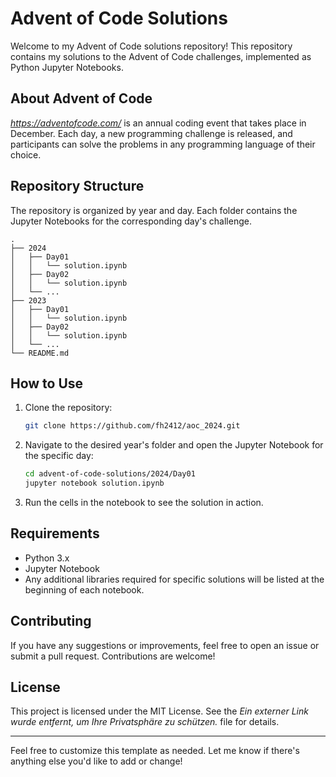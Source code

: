 # Advent of Code Solutions

Welcome to my Advent of Code solutions repository! This repository contains my solutions to the Advent of Code challenges, implemented as Python Jupyter Notebooks.

## About Advent of Code

*https://adventofcode.com/* is an annual coding event that takes place in December. Each day, a new programming challenge is released, and participants can solve the problems in any programming language of their choice.

## Repository Structure

The repository is organized by year and day. Each folder contains the Jupyter Notebooks for the corresponding day's challenge.

```
.
├── 2024
│   ├── Day01
│   │   └── solution.ipynb
│   ├── Day02
│   │   └── solution.ipynb
│   └── ...
├── 2023
│   ├── Day01
│   │   └── solution.ipynb
│   ├── Day02
│   │   └── solution.ipynb
│   └── ...
└── README.md
```

## How to Use

1. Clone the repository:
    ```bash
    git clone https://github.com/fh2412/aoc_2024.git
    ```

2. Navigate to the desired year's folder and open the Jupyter Notebook for the specific day:
    ```bash
    cd advent-of-code-solutions/2024/Day01
    jupyter notebook solution.ipynb
    ```

3. Run the cells in the notebook to see the solution in action.

## Requirements

- Python 3.x
- Jupyter Notebook
- Any additional libraries required for specific solutions will be listed at the beginning of each notebook.

## Contributing

If you have any suggestions or improvements, feel free to open an issue or submit a pull request. Contributions are welcome!

## License

This project is licensed under the MIT License. See the *Ein externer Link wurde entfernt, um Ihre Privatsphäre zu schützen.* file for details.

---

Feel free to customize this template as needed. Let me know if there's anything else you'd like to add or change!
